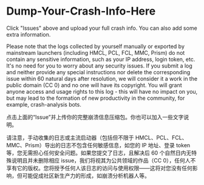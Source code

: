 # Dump-Your-Crash-Info-Here

Click "Issues" above and upload your full crash info. You can also add some extra information.

Please note that the logs collected by yourself manually or exported by mainstream launchers (including HMCL, PCL, FCL, MMC, Prism) do not contain any sensitive information, such as your IP address, login token, etc. It's no need for you to worry about any security issues. If you submit a log and neither provide any special instructions nor delete the corresponding issue within 60 natural days after resolution, we will consider it a work in the public domain (CC 0) and no one will have its copyright. You will grant anyone access and usage rights to this log - this will have no impact on you, but may lead to the formation of new productivity in the community, for example, crash-analysis bots.

点击上面的“Issue”并上传你的完整崩溃信息压缩包。你也可以加入一些文字说明。

请注意，手动收集的日志或主流启动器（包括但不限于 HMCL、PCL、FCL、MMC、Prism）导出的日志不包含任何敏感信息，如您的 IP 地址、登录 token 等，您无需担心任何安全问题。如果您提交了日志，且解决后 60 个自然日内无特殊说明且并未删除相应 issue，我们将视其为公共领域的作品（CC 0），任何人不享有它的版权。您将授予任何人该日志的访问与使用权限——这将对您没有任何影响，但可能促成社区新生产力的形成，如崩溃分析机器人等。